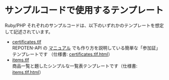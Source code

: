 # サンプルコードで使用するテンプレート

Ruby/PHP それぞれのサンプルコードは、以下のいずれかのテンプレートを想定して記述されています。

  * [certificates.tlf](https://github.com/repoten-api/examples/blob/master/beta/templates/certificates.tlf)  
    REPOTEN-API の [マニュアル](https://repoten-api.net/support/manual) でも作り方を説明している簡単な「参加証」テンプレートです
    （仕様書: [certificates.tlf.html](https://github.com/repoten-api/examples/blob/master/beta/templates/certificates.tlf.html)）
  * [items.tlf](https://github.com/repoten-api/examples/blob/master/beta/templates/items.tlf)  
    商品一覧と題したシンプルな一覧表テンプレートです（仕様書: [items.tlf.html](https://github.com/repoten-api/examples/blob/master/beta/templates/items.tlf.html)）
